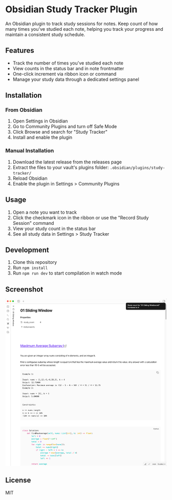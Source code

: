 # Obsidian Study Tracker Plugin

An Obsidian plugin to track study sessions for notes. Keep count of how many times you've studied each note, helping you track your progress and maintain a consistent study schedule.

## Features

- Track the number of times you've studied each note
- View counts in the status bar and in note frontmatter
- One-click increment via ribbon icon or command
- Manage your study data through a dedicated settings panel

## Installation

### From Obsidian

1. Open Settings in Obsidian
2. Go to Community Plugins and turn off Safe Mode
3. Click Browse and search for "Study Tracker"
4. Install and enable the plugin

### Manual Installation

1. Download the latest release from the releases page
2. Extract the files to your vault's plugins folder: `.obsidian/plugins/study-tracker/`
3. Reload Obsidian
4. Enable the plugin in Settings > Community Plugins

## Usage

1. Open a note you want to track
2. Click the checkmark icon in the ribbon or use the "Record Study Session" command
3. View your study count in the status bar
4. See all study data in Settings > Study Tracker

## Development

1. Clone this repository
2. Run `npm install`
3. Run `npm run dev` to start compilation in watch mode

## Screenshot

![img](./imgs/obsidian-study-tracker-screenshot.png)

## License

MIT
